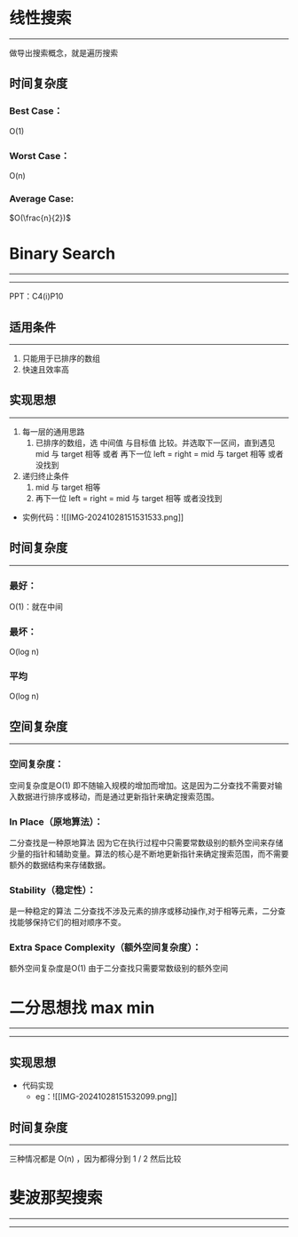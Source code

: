 # 线性搜索
***
做导出搜索概念，就是遍历搜索

## 时间复杂度
### Best Case：
O(1)
### Worst Case：
O(n)
### Average Case:
$O(\frac{n}{2})$ 

# Binary Search
***
***
PPT：C4(i)P10
## 适用条件
***
1. 只能用于已排序的数组
2. 快速且效率高
## 实现思想
***
1. 每一层的通用思路
	1. 已排序的数组，选 中间值 与目标值 比较。并选取下一区间，直到遇见 mid 与 target 相等 或者 再下一位 left = right = mid 与 target 相等 或者没找到
2. 递归终止条件
	1.  mid 与 target 相等
	2. 再下一位 left = right = mid 与 target 相等 或者没找到
- 实例代码：![[IMG-20241028151531533.png]]

## 时间复杂度
***
### 最好：
O(1)：就在中间
### 最坏：
O(log n)
### 平均
O(log n)

## 空间复杂度
***
### **空间复杂度**：
空间复杂度是O(1)
	即不随输入规模的增加而增加。这是因为二分查找不需要对输入数据进行排序或移动，而是通过更新指针来确定搜索范围。

### **In Place（原地算法）**：
二分查找是一种原地算法
	因为它在执行过程中只需要常数级别的额外空间来存储少量的指针和辅助变量。算法的核心是不断地更新指针来确定搜索范围，而不需要额外的数据结构来存储数据。
    
### **Stability（稳定性）**：
是一种稳定的算法
	二分查找不涉及元素的排序或移动操作,对于相等元素，二分查找能够保持它们的相对顺序不变。
    
### **Extra Space Complexity（额外空间复杂度）**：
额外空间复杂度是O(1)
	由于二分查找只需要常数级别的额外空间

# 二分思想找 max min
***
***

## 实现思想
- 代码实现
	- eg：![[IMG-20241028151532099.png]]

## 时间复杂度
***
三种情况都是 O(n) ，因为都得分到 1 / 2 然后比较

# 斐波那契搜索
***
***
